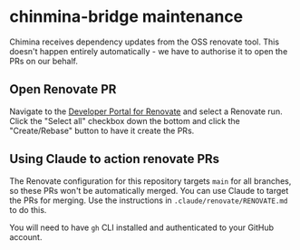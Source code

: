 # chinmina-bridge maintenance

Chimina receives dependency updates from the OSS renovate tool. This doesn't happen entirely automatically - we have to authorise it to open the PRs on our behalf.

## Open Renovate PR

Navigate to the [Developer Portal for Renovate](https://developer.mend.io/github/chinmina) and select a Renovate run. Click the "Select all" checkbox down the bottom and click the "Create/Rebase" button to have it create the PRs.

## Using Claude to action renovate PRs

The Renovate configuration for this repository targets `main` for all branches, so these PRs won't be automatically merged. You can use Claude to target the PRs for merging. Use the instructions in `.claude/renovate/RENOVATE.md` to do this.

You will need to have `gh` CLI installed and authenticated to your GitHub account.